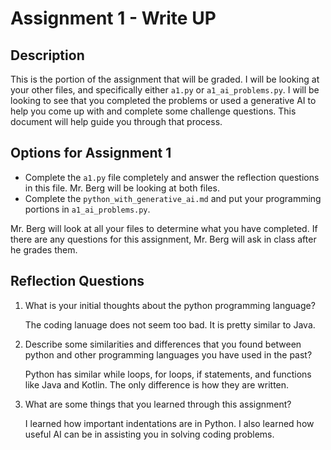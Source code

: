 # Assignment 1 - Write UP

## Description
This is the portion of the assignment that will be graded.  I will be looking at your other files, and specifically either `a1.py` or `a1_ai_problems.py`.  I will be looking to see that you completed the problems or used a generative AI to help you come up with and complete some challenge questions.  This document will help guide you through that process.

## Options for Assignment 1
- Complete the `a1.py` file completely and answer the reflection questions in this file.  Mr. Berg will be looking at both files.
- Complete the `python_with_generative_ai.md` and put your programming portions in `a1_ai_problems.py`.

Mr. Berg will look at all your files to determine what you have completed.  If there are any questions for this assignment, Mr. Berg will ask in class after he grades them.


## Reflection Questions

1. What is your initial thoughts about the python programming language?

    The coding lanuage does not seem too bad. It is pretty similar to Java.

2. Describe some similarities and differences that you found between python and other programming languages you have used in the past?

    Python has similar while loops, for loops, if statements, and functions like Java and Kotlin. The only difference is how they are written.

3. What are some things that you learned through this assignment?
    
    I learned how important indentations are in Python. I also learned how useful AI can be in assisting you in solving coding problems.